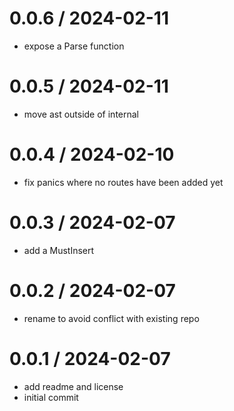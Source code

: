 # 0.0.6 / 2024-02-11

- expose a Parse function

# 0.0.5 / 2024-02-11

- move ast outside of internal

# 0.0.4 / 2024-02-10

- fix panics where no routes have been added yet

# 0.0.3 / 2024-02-07

- add a MustInsert

# 0.0.2 / 2024-02-07

- rename to avoid conflict with existing repo

# 0.0.1 / 2024-02-07

- add readme and license
- initial commit
